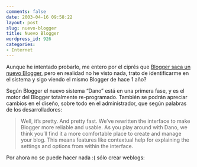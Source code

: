 ```yaml
---
comments: false
date: 2003-04-16 09:58:22
layout: post
slug: nuevo-blogger
title: Nuevo Blogger
wordpress_id: 926
categories:
- Internet
---
```


Aunque he intentado probarlo, me entero por el ciprés que [Blogger saca un nuevo Blogger](http://www.elcipresenelpatio.com.ar/blog/2003/04/14/primicia_cipres.php), pero en realidad no he visto nada, trato de identificarme en el sistema y sigo viendo el mismo Blogger de hace 1 año?





Según Blogger el nuevo sistema “Dano” está en una primera fase, y es el motor del Blogger totalmente re-programado. También se podrán apreciar cambios en el diseño, sobre todo en el administrador, que según palabras de los desarrolladores:





> Well, it’s pretty.  And pretty fast.  We’ve rewritten the interface to make Blogger more reliable and usable.  As you play around with Dano, we think you’ll find it a more comfortable place to create and manage your blog.  This means features like contextual help for explaining the settings and options from within the interface.





Por ahora no se puede hacer nada :( sólo crear weblogs:




 
